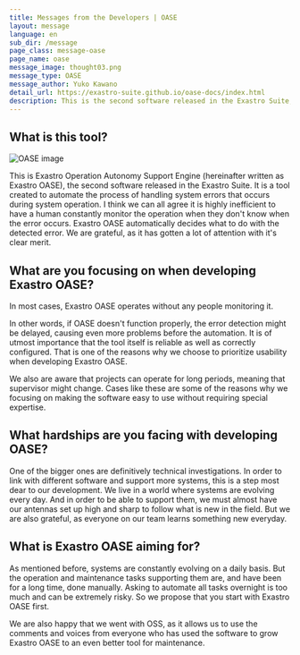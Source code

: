 ```yaml
---
title: Messages from the Developers | OASE
layout: message
language: en
sub_dir: /message
page_class: message-oase
page_name: oase
message_image: thought03.png
message_type: OASE
message_author: Yuko Kawano
detail_url: https://exastro-suite.github.io/oase-docs/index.html
description: This is the second software released in the Exastro Suite, Exastro Operation Autonomy Support Engine. It is a tool created to automate the process of handling system errors that occurs during system operation.
---
```

## What is this tool?

<div class="image right"><img src="{{ "/message/img/image_oase01.jpg" | relative_url }}" alt="OASE image"></div>

This is Exastro Operation Autonomy Support Engine (hereinafter written as Exastro OASE), the second software released in the Exastro Suite. It is a tool created to automate the process of handling system errors that occurs during system operation. I think we can all agree it is highly inefficient to have a human constantly monitor the operation when they don't know when the error occurs. Exastro OASE automatically decides what to do with the detected error. We are grateful, as it has gotten a lot of attention with it's clear merit.

## What are you focusing on when developing Exastro OASE?

In most cases, Exastro OASE operates without any people monitoring it.

In other words, if OASE doesn't function properly, the error detection might be delayed, causing even more problems before the automation. It is of utmost importance that the tool itself is reliable as well as correctly configured. That is one of the reasons why we choose to prioritize usability when developing Exastro OASE.

We also are aware that projects can operate for long periods, meaning that supervisor might change. Cases like these are some of the reasons why we focusing on making the software easy to use without requiring special expertise.

## What hardships are you facing with developing OASE?

One of the bigger ones are definitively technical investigations. In order to link with different software and support more systems, this is a step most dear to our development. We live in a world where systems are evolving every day. And in order to be able to support them, we must almost have our antennas set up high and sharp to follow what is new in the field. But we are also grateful, as everyone on our team learns something new everyday.

## What is Exastro OASE aiming for?

As mentioned before, systems are constantly evolving on a daily basis. But the operation and maintenance tasks supporting them are, and have been for a long time, done manually. Asking to automate all tasks overnight is too much and can be extremely risky. So we propose that you start with Exastro OASE first.

We are also happy that we went with OSS, as it allows us to use the comments and voices from everyone who has used the software to grow Exastro OASE to an even better tool for maintenance.